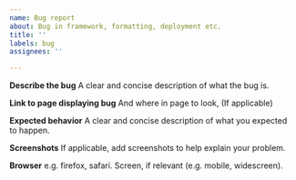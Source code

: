 ```yaml
---
name: Bug report
about: Bug in framework, formatting, deployment etc.
title: ''
labels: bug
assignees: ''

---
```


**Describe the bug**
A clear and concise description of what the bug is.

**Link to page displaying bug**
And where in page to look, (If applicable)

**Expected behavior**
A clear and concise description of what you expected to happen.

**Screenshots**
If applicable, add screenshots to help explain your problem.

**Browser**
 e.g. firefox, safari. Screen, if relevant (e.g. mobile, widescreen).
